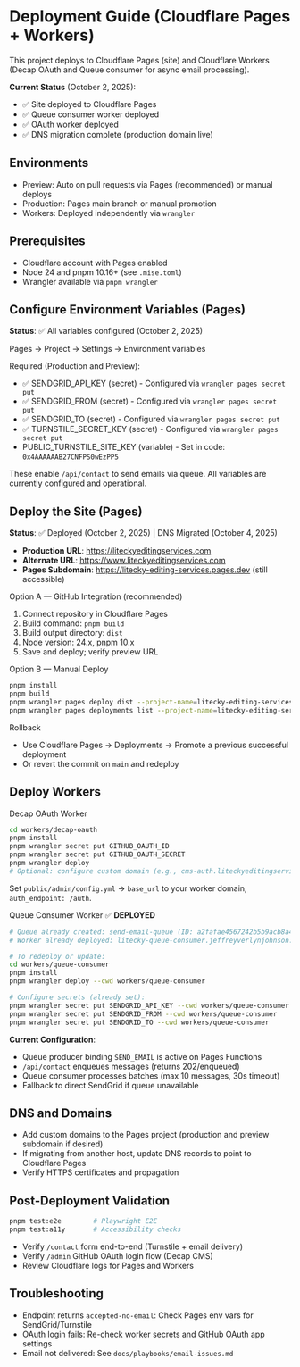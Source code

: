 # Deployment Guide (Cloudflare Pages + Workers)

This project deploys to Cloudflare Pages (site) and Cloudflare Workers (Decap OAuth and Queue consumer for async email processing).

**Current Status** (October 2, 2025):
- ✅ Site deployed to Cloudflare Pages
- ✅ Queue consumer worker deployed
- ✅ OAuth worker deployed
- ✅ DNS migration complete (production domain live)

## Environments

- Preview: Auto on pull requests via Pages (recommended) or manual deploys
- Production: Pages main branch or manual promotion
- Workers: Deployed independently via `wrangler`

## Prerequisites

- Cloudflare account with Pages enabled
- Node 24 and pnpm 10.16+ (see `.mise.toml`)
- Wrangler available via `pnpm wrangler`

## Configure Environment Variables (Pages)

**Status**: ✅ All variables configured (October 2, 2025)

Pages → Project → Settings → Environment variables

Required (Production and Preview):
- ✅ SENDGRID_API_KEY (secret) - Configured via `wrangler pages secret put`
- ✅ SENDGRID_FROM (secret) - Configured via `wrangler pages secret put`
- ✅ SENDGRID_TO (secret) - Configured via `wrangler pages secret put`
- ✅ TURNSTILE_SECRET_KEY (secret) - Configured via `wrangler pages secret put`
- PUBLIC_TURNSTILE_SITE_KEY (variable) - Set in code: `0x4AAAAAAB27CNFPS0wEzPP5`

These enable `/api/contact` to send emails via queue. All variables are currently configured and operational.

## Deploy the Site (Pages)

**Status**: ✅ Deployed (October 2, 2025) | DNS Migrated (October 4, 2025)
- **Production URL**: https://liteckyeditingservices.com
- **Alternate URL**: https://www.liteckyeditingservices.com
- **Pages Subdomain**: https://litecky-editing-services.pages.dev (still accessible)

Option A — GitHub Integration (recommended)
1. Connect repository in Cloudflare Pages
2. Build command: `pnpm build`
3. Build output directory: `dist`
4. Node version: 24.x, pnpm 10.x
5. Save and deploy; verify preview URL

Option B — Manual Deploy
```bash
pnpm install
pnpm build
pnpm wrangler pages deploy dist --project-name=litecky-editing-services --commit-dirty=true
pnpm wrangler pages deployments list --project-name=litecky-editing-services
```

Rollback
- Use Cloudflare Pages → Deployments → Promote a previous successful deployment
- Or revert the commit on `main` and redeploy

## Deploy Workers

Decap OAuth Worker
```bash
cd workers/decap-oauth
pnpm install
pnpm wrangler secret put GITHUB_OAUTH_ID
pnpm wrangler secret put GITHUB_OAUTH_SECRET
pnpm wrangler deploy
# Optional: configure custom domain (e.g., cms-auth.liteckyeditingservices.com)
```
Set `public/admin/config.yml` → `base_url` to your worker domain, `auth_endpoint: /auth`.

Queue Consumer Worker ✅ **DEPLOYED**
```bash
# Queue already created: send-email-queue (ID: a2fafae4567242b5b9acb8a4a32fa615)
# Worker already deployed: litecky-queue-consumer.jeffreyverlynjohnson.workers.dev

# To redeploy or update:
cd workers/queue-consumer
pnpm install
pnpm wrangler deploy --cwd workers/queue-consumer

# Configure secrets (already set):
pnpm wrangler secret put SENDGRID_API_KEY --cwd workers/queue-consumer
pnpm wrangler secret put SENDGRID_FROM --cwd workers/queue-consumer
pnpm wrangler secret put SENDGRID_TO --cwd workers/queue-consumer
```

**Current Configuration**:
- Queue producer binding `SEND_EMAIL` is active on Pages Functions
- `/api/contact` enqueues messages (returns 202/enqueued)
- Queue consumer processes batches (max 10 messages, 30s timeout)
- Fallback to direct SendGrid if queue unavailable

## DNS and Domains

- Add custom domains to the Pages project (production and preview subdomain if desired)
- If migrating from another host, update DNS records to point to Cloudflare Pages
- Verify HTTPS certificates and propagation

## Post-Deployment Validation

```bash
pnpm test:e2e        # Playwright E2E
pnpm test:a11y       # Accessibility checks
```
- Verify `/contact` form end-to-end (Turnstile + email delivery)
- Verify `/admin` GitHub OAuth login flow (Decap CMS)
- Review Cloudflare logs for Pages and Workers

## Troubleshooting

- Endpoint returns `accepted-no-email`: Check Pages env vars for SendGrid/Turnstile
- OAuth login fails: Re-check worker secrets and GitHub OAuth app settings
- Email not delivered: See `docs/playbooks/email-issues.md`

